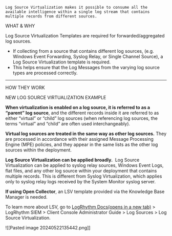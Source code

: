 
```
Log Source Virtualization makes it possible to consume all the available intelligence within a single log stream that contains multiple records from different sources.
```


WHAT & WHY

Log Source Virtualization Templates are required for forwarded/aggregated log sources.

- If collecting from a source that contains different log sources, (e.g. Windows Event Forwarding, Syslog Relay, or Single Channel Source), a Log Source Virtualization template is required. 
- This helps ensure that the Log Messages from the varying log source types are processed correctly.


<hr>


HOW THEY WORK

NEW LOG SOURCE VIRTUALIZATION EXAMPLE

**When virtualization is enabled on a log source, it is referred to as a “parent” log source**, and the different records inside it are referred to as either “virtual” or “child” log sources (when referencing log sources, the terms “virtual” and “child” are often used interchangeably).

  

**Virtual log sources are treated in the same way as other log sources.** They are processed in accordance with their assigned Message Processing Engine (MPE) policies, and they appear in the same lists as the other log sources within the deployment. 

  

**Log Source Virtualization can be applied broadly.**  Log Source Virtualization can be applied to syslog relay sources, Windows Event Logs, flat files, and any other log source within your deployment that contains multiple records. This is different from Syslog Virtualization, which applies only to syslog relay logs received by the System Monitor syslog server. 

  

**If using Open Collector**, an LSV template provided via the Knowledge Base Manager is needed.

  

To learn more about LSV, go to [LogRhythm Docs(opens in a new tab)](http://docs.logrhythm.com/) > LogRhythm SIEM > Client Console Administrator Guide > Log Sources > Log Source Virtualization.

![[Pasted image 20240522135442.png]]

